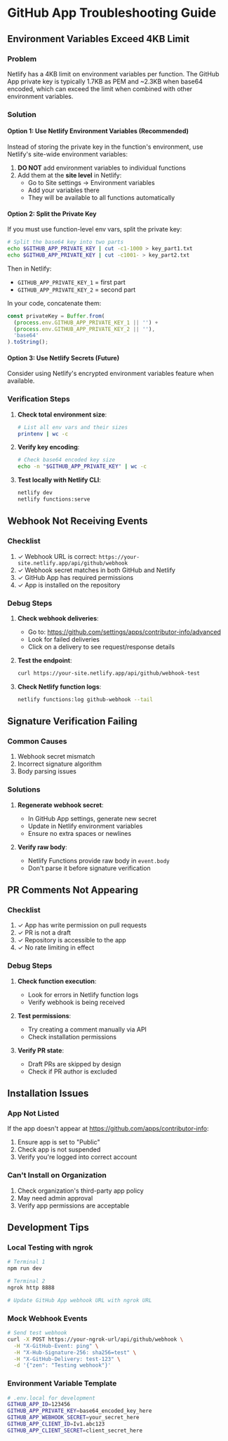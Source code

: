 # GitHub App Troubleshooting Guide

## Environment Variables Exceed 4KB Limit

### Problem
Netlify has a 4KB limit on environment variables per function. The GitHub App private key is typically 1.7KB as PEM and ~2.3KB when base64 encoded, which can exceed the limit when combined with other environment variables.

### Solution

#### Option 1: Use Netlify Environment Variables (Recommended)
Instead of storing the private key in the function's environment, use Netlify's site-wide environment variables:

1. **DO NOT** add environment variables to individual functions
2. Add them at the **site level** in Netlify:
   - Go to Site settings → Environment variables
   - Add your variables there
   - They will be available to all functions automatically

#### Option 2: Split the Private Key
If you must use function-level env vars, split the private key:

```bash
# Split the base64 key into two parts
echo $GITHUB_APP_PRIVATE_KEY | cut -c1-1000 > key_part1.txt
echo $GITHUB_APP_PRIVATE_KEY | cut -c1001- > key_part2.txt
```

Then in Netlify:
- `GITHUB_APP_PRIVATE_KEY_1` = first part
- `GITHUB_APP_PRIVATE_KEY_2` = second part

In your code, concatenate them:
```javascript
const privateKey = Buffer.from(
  (process.env.GITHUB_APP_PRIVATE_KEY_1 || '') + 
  (process.env.GITHUB_APP_PRIVATE_KEY_2 || ''),
  'base64'
).toString();
```

#### Option 3: Use Netlify Secrets (Future)
Consider using Netlify's encrypted environment variables feature when available.

### Verification Steps

1. **Check total environment size**:
   ```bash
   # List all env vars and their sizes
   printenv | wc -c
   ```

2. **Verify key encoding**:
   ```bash
   # Check base64 encoded key size
   echo -n "$GITHUB_APP_PRIVATE_KEY" | wc -c
   ```

3. **Test locally with Netlify CLI**:
   ```bash
   netlify dev
   netlify functions:serve
   ```

## Webhook Not Receiving Events

### Checklist
1. ✓ Webhook URL is correct: `https://your-site.netlify.app/api/github/webhook`
2. ✓ Webhook secret matches in both GitHub and Netlify
3. ✓ GitHub App has required permissions
4. ✓ App is installed on the repository

### Debug Steps

1. **Check webhook deliveries**:
   - Go to: https://github.com/settings/apps/contributor-info/advanced
   - Look for failed deliveries
   - Click on a delivery to see request/response details

2. **Test the endpoint**:
   ```bash
   curl https://your-site.netlify.app/api/github/webhook-test
   ```

3. **Check Netlify function logs**:
   ```bash
   netlify functions:log github-webhook --tail
   ```

## Signature Verification Failing

### Common Causes
1. Webhook secret mismatch
2. Incorrect signature algorithm
3. Body parsing issues

### Solutions

1. **Regenerate webhook secret**:
   - In GitHub App settings, generate new secret
   - Update in Netlify environment variables
   - Ensure no extra spaces or newlines

2. **Verify raw body**:
   - Netlify Functions provide raw body in `event.body`
   - Don't parse it before signature verification

## PR Comments Not Appearing

### Checklist
1. ✓ App has write permission on pull requests
2. ✓ PR is not a draft
3. ✓ Repository is accessible to the app
4. ✓ No rate limiting in effect

### Debug Steps

1. **Check function execution**:
   - Look for errors in Netlify function logs
   - Verify webhook is being received

2. **Test permissions**:
   - Try creating a comment manually via API
   - Check installation permissions

3. **Verify PR state**:
   - Draft PRs are skipped by design
   - Check if PR author is excluded

## Installation Issues

### App Not Listed
If the app doesn't appear at https://github.com/apps/contributor-info:
1. Ensure app is set to "Public"
2. Check app is not suspended
3. Verify you're logged into correct account

### Can't Install on Organization
1. Check organization's third-party app policy
2. May need admin approval
3. Verify app permissions are acceptable

## Development Tips

### Local Testing with ngrok
```bash
# Terminal 1
npm run dev

# Terminal 2
ngrok http 8888

# Update GitHub App webhook URL with ngrok URL
```

### Mock Webhook Events
```bash
# Send test webhook
curl -X POST https://your-ngrok-url/api/github/webhook \
  -H "X-GitHub-Event: ping" \
  -H "X-Hub-Signature-256: sha256=test" \
  -H "X-GitHub-Delivery: test-123" \
  -d '{"zen": "Testing webhook"}'
```

### Environment Variable Template
```bash
# .env.local for development
GITHUB_APP_ID=123456
GITHUB_APP_PRIVATE_KEY=base64_encoded_key_here
GITHUB_APP_WEBHOOK_SECRET=your_secret_here
GITHUB_APP_CLIENT_ID=Iv1.abc123
GITHUB_APP_CLIENT_SECRET=client_secret_here
```